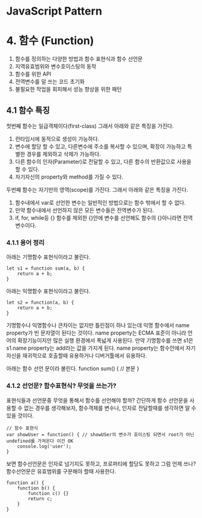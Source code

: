 JavaScript Pattern
======================

# 4. 함수 (Function)

1. 함수를 정의하는 다양한 방법과 함수 표현식과 함수 선언문
2. 지역유효범위와 변수호이스팅의 동작
3. 함수를 위한 API
4. 전역변수를 덜 쓰는 코드 초기화
5. 불필요한 작업을 회피해서 성능 향상을 위한 패턴

## 4.1 함수 특징
첫번째 함수는 일급객체이다(first-class) 그래서 아래와 같은 특징을 가진다.

1. 런타임시에 동적으로 생성이 가능하다.
2. 변수에 할당 할 수 있고, 다른변수에 주소를 복사할 수 있으며, 확장이 가능하고 특별한 경우를 제외하고 삭제가 가능하다.
3. 다른 함수의 인자(Parameter)로 전달할 수 있고, 다른 함수의 반환값으로 사용을 할 수 있다.
4. 자기자신의 property와 method를 가질 수 있다.

두번째 함수는 자기만의 영역(scope)를 가진다. 그래서 아래와 같은 특징을 가진다.

1. 함수내에서 var로 선언한 변수는 일반적인 방법으로는 함수 밖에서 할 수 없다.
2. 만약 함수내에서 선언하지 않은 모든 변수들은 전역변수가 된다.
3. if, for, while등 {} 함수를 제외한 {}안에 변수를 선언해도 함수의 {}아니라면 전역변수이다.

### 4.1.1 용어 정리
아래는 기명함수 표현식이라고 불린다.

    let s1 = function sum(a, b) {
    	return a + b;
    }

아래는 익명함수 표현식이라고 불린다.

    let s2 = function(a, b) {
    	return a + b;
    }

기명함수나 익명함수나 큰차이는 없지만 틀린점이 하나 있는데 익명 함수에서 name property가 빈 문자열이 된다는 것이다. name property는 ECMA 표준이 아니라 언어의 확장기능이지만 많은 실행 환경에서 폭넓게 사용된다. 만약 기명함수를 쓰면 s1은 s1.name property는 add라는 값을 가지게 된다. name property는 함수안에서 자기자신을 재귀적으로 호출할때 유용하거나 디버거툴에서 유용하다.

아래는 함수 선언 문이라 불린다.
    function sum() {
    	// 본문
    }

### 4.1.2 선언문? 함수표현식? 무엇을 쓰는가?
표현식들과 선언문중 무엇을 통해서 함수를 선언해야 할까? 간단하게 함수 선언문을 사용할 수 없는 경우를 생각해보자, 함수객체를 변수나, 인자로 전달할때를 생각하면 알 수 있을 것이다. 

    // 함수 표현식
	var showUser = function() {	// showUSer의 변수가 호이스팅 되면서 root가 아닌 undefined를 가져온다 이건 OK
		console.log('user');
	}

보면 함수선언문은 인자로 넘기지도 못하고, 프로퍼티에 할당도 못하고 그럼 언제 쓰나? 함수선언문은 유효범위를 구분해야 할때 사용한다.

    function a() {
    	function b() {
    		function c() {}
    		return c;
    	}
    }

